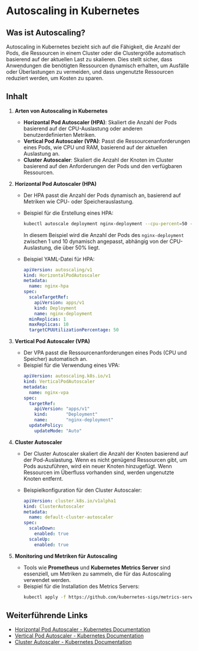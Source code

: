 
# Autoscaling in Kubernetes

## Was ist Autoscaling?

Autoscaling in Kubernetes bezieht sich auf die Fähigkeit, die Anzahl der Pods, die Ressourcen in einem Cluster oder die Clustergröße automatisch basierend auf der aktuellen Last zu skalieren. Dies stellt sicher, dass Anwendungen die benötigten Ressourcen dynamisch erhalten, um Ausfälle oder Überlastungen zu vermeiden, und dass ungenutzte Ressourcen reduziert werden, um Kosten zu sparen.

## Inhalt

1. **Arten von Autoscaling in Kubernetes**
    - **Horizontal Pod Autoscaler (HPA)**: Skaliert die Anzahl der Pods basierend auf der CPU-Auslastung oder anderen benutzerdefinierten Metriken.
    - **Vertical Pod Autoscaler (VPA)**: Passt die Ressourcenanforderungen eines Pods, wie CPU und RAM, basierend auf der aktuellen Auslastung an.
    - **Cluster Autoscaler**: Skaliert die Anzahl der Knoten im Cluster basierend auf den Anforderungen der Pods und den verfügbaren Ressourcen.

2. **Horizontal Pod Autoscaler (HPA)**
    - Der HPA passt die Anzahl der Pods dynamisch an, basierend auf Metriken wie CPU- oder Speicherauslastung.
    - Beispiel für die Erstellung eines HPA:
      ```bash
      kubectl autoscale deployment nginx-deployment --cpu-percent=50 --min=1 --max=10
      ```

      In diesem Beispiel wird die Anzahl der Pods des `nginx-deployment` zwischen 1 und 10 dynamisch angepasst, abhängig von der CPU-Auslastung, die über 50% liegt.

    - Beispiel YAML-Datei für HPA:
      ```yaml
      apiVersion: autoscaling/v1
      kind: HorizontalPodAutoscaler
      metadata:
        name: nginx-hpa
      spec:
        scaleTargetRef:
          apiVersion: apps/v1
          kind: Deployment
          name: nginx-deployment
        minReplicas: 1
        maxReplicas: 10
        targetCPUUtilizationPercentage: 50
      ```

3. **Vertical Pod Autoscaler (VPA)**
    - Der VPA passt die Ressourcenanforderungen eines Pods (CPU und Speicher) automatisch an.
    - Beispiel für die Verwendung eines VPA:
      ```yaml
      apiVersion: autoscaling.k8s.io/v1
      kind: VerticalPodAutoscaler
      metadata:
        name: nginx-vpa
      spec:
        targetRef:
          apiVersion: "apps/v1"
          kind:       "Deployment"
          name:       "nginx-deployment"
        updatePolicy:
          updateMode: "Auto"
      ```

4. **Cluster Autoscaler**
    - Der Cluster Autoscaler skaliert die Anzahl der Knoten basierend auf der Pod-Auslastung. Wenn es nicht genügend Ressourcen gibt, um Pods auszuführen, wird ein neuer Knoten hinzugefügt. Wenn Ressourcen im Überfluss vorhanden sind, werden ungenutzte Knoten entfernt.

    - Beispielkonfiguration für den Cluster Autoscaler:
      ```yaml
      apiVersion: cluster.k8s.io/v1alpha1
      kind: ClusterAutoscaler
      metadata:
        name: default-cluster-autoscaler
      spec:
        scaleDown:
          enabled: true
        scaleUp:
          enabled: true
      ```

5. **Monitoring und Metriken für Autoscaling**
    - Tools wie **Prometheus** und **Kubernetes Metrics Server** sind essenziell, um Metriken zu sammeln, die für das Autoscaling verwendet werden.
    - Beispiel für die Installation des Metrics Servers:
      ```bash
      kubectl apply -f https://github.com/kubernetes-sigs/metrics-server/releases/latest/download/components.yaml
      ```

## Weiterführende Links

- [Horizontal Pod Autoscaler - Kubernetes Documentation](https://kubernetes.io/docs/tasks/run-application/horizontal-pod-autoscale/)
- [Vertical Pod Autoscaler - Kubernetes Documentation](https://github.com/kubernetes/autoscaler/tree/master/vertical-pod-autoscaler)
- [Cluster Autoscaler - Kubernetes Documentation](https://github.com/kubernetes/autoscaler)
